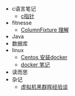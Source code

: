 
- c语言笔记
    - [c指针](articals/c/c_pointer.md)
- fitnesse
    - [ColumnFixture 理解](articals/fitnesse/fitnesse_columnFixture.md)
- Java
- 数据库
- linux
    - [Centos 安装docker](articals/linux/centos_play_docker.md) 
    - [docker 笔记](articals/linux/docker_note.md)
- 读而思
- 杂记
    - [虚拟机黑群晖经验谈](articals/life/ds_qunhui_virtual.md)
